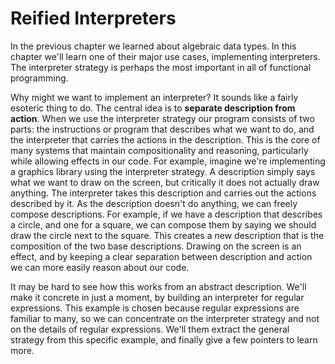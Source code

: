 # Reified Interpreters

In the previous chapter we learned about algebraic data types. In this chapter we'll learn one of their major use cases, implementing interpreters. The interpreter strategy is perhaps the most important in all of functional programming.

Why might we want to implement an interpreter? It sounds like a fairly esoteric thing to do. The central idea is to **separate description from action**. When we use the interpreter strategy our program consists of two parts: the instructions or program that describes what we want to do, and the interpreter that carries the actions in the description. This is the core of many systems that maintain compositionality and reasoning, particularly while allowing effects in our code. For example, imagine we're implementing a graphics library using the interpreter strategy. A description simply says what we want to draw on the screen, but critically it does not actually draw anything. The interpreter takes this description and carries out the actions described by it. As the description doesn't do anything, we can freely compose descriptions. For example, if we have a description that describes a circle, and one for a square, we can compose them by saying we should draw the circle next to the square. This creates a new description that is the composition of the two base descriptions. Drawing on the screen is an effect, and by keeping a clear separation between description and action we can more easily reason about our code.

It may be hard to see how this works from an abstract description. We'll make it concrete in just a moment, by building an interpreter for regular expressions. This example is chosen because regular expressions are familiar to many, so we can concentrate on the interpreter strategy and not on the details of regular expressions. We'll them extract the general strategy from this specific example, and finally give a few pointers to learn more.
